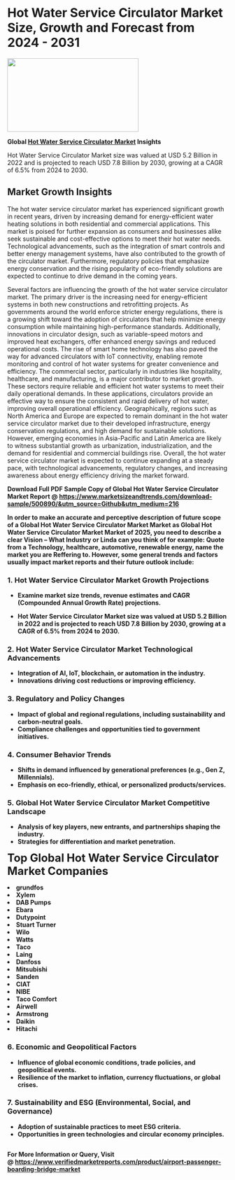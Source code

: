 <H1>Hot Water Service Circulator Market Size, Growth and Forecast from 2024 - 2031</H1><img class="aligncenter size-medium wp-image-584254" src="https://thirdeyenews.in/wp-content/uploads/2024/09/Global-Market-Research-300x168.jpeg" alt="" width="300" height="168" /><p><strong>Global&nbsp;<a href="https://www.marketsizeandtrends.com/download-sample/500890/&amp;utm_source=Github&utm_medium=216">Hot Water Service Circulator Market</a> Insights</strong></p><p>Hot Water Service Circulator Market size was valued at USD 5.2 Billion in 2022 and is projected to reach USD 7.8 Billion by 2030, growing at a CAGR of 6.5% from 2024 to 2030.</p><p><h2>Market Growth Insights</h2> <p>The hot water service circulator market has experienced significant growth in recent years, driven by increasing demand for energy-efficient water heating solutions in both residential and commercial applications. This market is poised for further expansion as consumers and businesses alike seek sustainable and cost-effective options to meet their hot water needs. Technological advancements, such as the integration of smart controls and better energy management systems, have also contributed to the growth of the circulator market. Furthermore, regulatory policies that emphasize energy conservation and the rising popularity of eco-friendly solutions are expected to continue to drive demand in the coming years.</p> <p><strong></strong></p> <p>Several factors are influencing the growth of the hot water service circulator market. The primary driver is the increasing need for energy-efficient systems in both new constructions and retrofitting projects. As governments around the world enforce stricter energy regulations, there is a growing shift toward the adoption of circulators that help minimize energy consumption while maintaining high-performance standards. Additionally, innovations in circulator design, such as variable-speed motors and improved heat exchangers, offer enhanced energy savings and reduced operational costs. The rise of smart home technology has also paved the way for advanced circulators with IoT connectivity, enabling remote monitoring and control of hot water systems for greater convenience and efficiency. The commercial sector, particularly in industries like hospitality, healthcare, and manufacturing, is a major contributor to market growth. These sectors require reliable and efficient hot water systems to meet their daily operational demands. In these applications, circulators provide an effective way to ensure the consistent and rapid delivery of hot water, improving overall operational efficiency. Geographically, regions such as North America and Europe are expected to remain dominant in the hot water service circulator market due to their developed infrastructure, energy conservation regulations, and high demand for sustainable solutions. However, emerging economies in Asia-Pacific and Latin America are likely to witness substantial growth as urbanization, industrialization, and the demand for residential and commercial buildings rise. Overall, the hot water service circulator market is expected to continue expanding at a steady pace, with technological advancements, regulatory changes, and increasing awareness about energy efficiency driving the market forward. <p><strong></p><p><span class=""><strong>Download Full PDF Sample Copy of Global Hot Water Service Circulator Market Report</strong> @ <a href="https://www.marketsizeandtrends.com/download-sample/500890/&amp;utm_source=Github&utm_medium=216" target="_blank">https://www.marketsizeandtrends.com/download-sample/500890/&amp;utm_source=Github&utm_medium=216</a></span></p><p>In order to make an accurate and perceptive description of future scope of a Global&nbsp;Hot Water Service Circulator Market Market as Global&nbsp;Hot Water Service Circulator Market Market of 2025, you need to describe a clear Vision &ndash; What Industry or Linda can you think of for example: Quote from a Technology, healthcare, automotive, renewable energy, name the market you are Reffering to. However, some general trends and factors usually impact market reports and their future outlook include:</p><h3>1.&nbsp;<strong>Hot Water Service Circulator Market Growth Projections</strong></h3><ul><li>Examine market size trends, revenue estimates and CAGR (Compounded Annual Growth Rate) projections.</li><li><p>Hot Water Service Circulator Market size was valued at USD 5.2 Billion in 2022 and is projected to reach USD 7.8 Billion by 2030, growing at a CAGR of 6.5% from 2024 to 2030.</p></li></ul><h3>2.&nbsp;<strong>Hot Water Service Circulator Market Technological Advancements</strong></h3><ul><li>Integration of AI, IoT, blockchain, or automation in the industry.</li><li>Innovations driving cost reductions or improving efficiency.</li></ul><h3>3.&nbsp;<strong>Regulatory and Policy Changes</strong></h3><ul><li>Impact of global and regional regulations, including sustainability and carbon-neutral goals.</li><li>Compliance challenges and opportunities tied to government initiatives.</li></ul><h3>4.&nbsp;<strong>Consumer Behavior Trends</strong></h3><ul><li>Shifts in demand influenced by generational preferences (e.g., Gen Z, Millennials).</li><li>Emphasis on eco-friendly, ethical, or personalized products/services.</li></ul><h3>5.&nbsp;<strong>Global Hot Water Service Circulator Market Competitive Landscape</strong></h3><ul><li>Analysis of key players, new entrants, and partnerships shaping the industry.</li><li>Strategies for differentiation and market penetration.</li></ul><p data-pm-slice="1 1 []"><span style="color: inherit; font-family: inherit; font-size: 25px;">Top Global Hot Water Service Circulator Market Companies</span></p><div class="" data-test-id=""><p><li>grundfos</li><li> Xylem</li><li> DAB Pumps</li><li> Ebara</li><li> Dutypoint</li><li> Stuart Turner</li><li> Wilo</li><li> Watts</li><li> Taco</li><li> Laing</li><li> Danfoss</li><li> Mitsubishi</li><li> Sanden</li><li> CIAT</li><li> NIBE</li><li> Taco Comfort</li><li> Airwell</li><li> Armstrong</li><li> Daikin</li><li> Hitachi</li></p></div><h3>6.&nbsp;<strong>Economic and Geopolitical Factors</strong></h3><ul><li>Influence of global economic conditions, trade policies, and geopolitical events.</li><li>Resilience of the market to inflation, currency fluctuations, or global crises.</li></ul><h3>7.&nbsp;<strong>Sustainability and ESG (Environmental, Social, and Governance)</strong></h3><ul><li>Adoption of sustainable practices to meet ESG criteria.</li><li>Opportunities in green technologies and circular economy principles.</li></ul><h2><strong style="font-size: 14px;">For More Information or Query, Visit @&nbsp;</strong><a style="background-color: #ffffff; font-size: 14px;" href="https://www.marketsizeandtrends.com/report/hot-water-service-circulator-market/" target="_blank">https://www.verifiedmarketreports.com/product/airport-passenger-boarding-bridge-market</a></h2>
